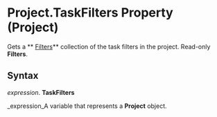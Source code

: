 
# Project.TaskFilters Property (Project)

Gets a  ** [Filters](abcd72a7-b86b-783e-16e0-f50a48b1fed2.md)** collection of the task filters in the project. Read-only **Filters**.


## Syntax

 _expression_. **TaskFilters**

 _expression_A variable that represents a  **Project** object.


